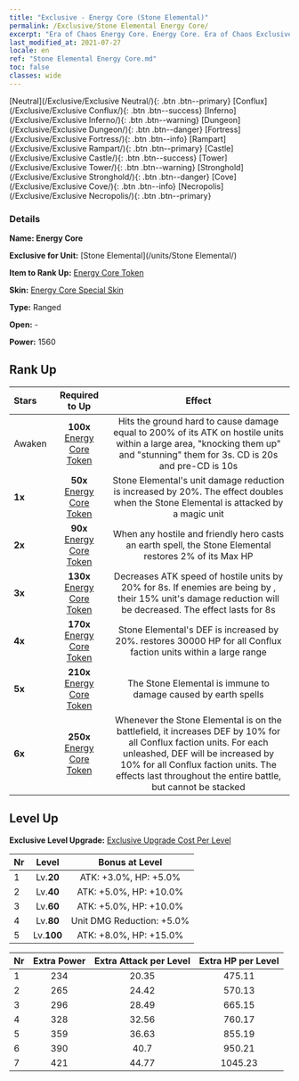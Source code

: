 ```yaml
---
title: "Exclusive - Energy Core (Stone Elemental)"
permalink: /Exclusive/Stone Elemental Energy Core/
excerpt: "Era of Chaos Energy Core. Energy Core. Era of Chaos Exclusive Energy Core. Stone Elemental Exclusive."
last_modified_at: 2021-07-27
locale: en
ref: "Stone Elemental Energy Core.md"
toc: false
classes: wide
---
```

 [Neutral](/Exclusive/Exclusive Neutral/){: .btn .btn--primary} [Conflux](/Exclusive/Exclusive Conflux/){: .btn .btn--success} [Inferno](/Exclusive/Exclusive Inferno/){: .btn .btn--warning} [Dungeon](/Exclusive/Exclusive Dungeon/){: .btn .btn--danger} [Fortress](/Exclusive/Exclusive Fortress/){: .btn .btn--info} [Rampart](/Exclusive/Exclusive Rampart/){: .btn .btn--primary} [Castle](/Exclusive/Exclusive Castle/){: .btn .btn--success} [Tower](/Exclusive/Exclusive Tower/){: .btn .btn--warning} [Stronghold](/Exclusive/Exclusive Stronghold/){: .btn .btn--danger} [Cove](/Exclusive/Exclusive Cove/){: .btn .btn--info} [Necropolis](/Exclusive/Exclusive Necropolis/){: .btn .btn--primary} 

### Details
 **Name: Energy Core** 

 **Exclusive for Unit:** [Stone Elemental](/units/Stone Elemental/) 

 **Item to Rank Up:** [Energy Core Token](/Items/con_999/)

 **Skin:** [Energy Core Special Skin](/Items/con_667/)

 **Type:** Ranged

 **Open:** -

 **Power:** 1560

## Rank Up

  |     Stars    |  Required to Up | Effect |
  |:-------------|:---------------:|:---------------:|
  |  Awaken  | **100x** [Energy Core Token](/Items/con_999/) | <Rock Strike> Hits the ground hard to cause damage equal to 200% of its ATK on hostile units within a large area, \"knocking them up\" and \"stunning\" them for 3s. CD is 20s and pre-CD is 10s |
  | **1x** <i class="fas fa-star"/> | **50x** [Energy Core Token](/Items/con_999/) | Stone Elemental's unit damage reduction is increased by 20%. The effect doubles when the Stone Elemental is attacked by a magic unit |
  | **2x** <i class="fas fa-star"/> | **90x** [Energy Core Token](/Items/con_999/) | <Clay> When any hostile and friendly hero casts an earth spell, the Stone Elemental restores 2% of its Max HP |
  | **3x** <i class="fas fa-star"/> | **130x** [Energy Core Token](/Items/con_999/) | <Rock Strike> Decreases ATK speed of hostile units by 20% for 8s. If enemies are being <burned> by <Fire Trio>, their 15% unit's damage reduction will be decreased. The effect lasts for 8s |
  | **4x** <i class="fas fa-star"/> | **170x** [Energy Core Token](/Items/con_999/) | Stone Elemental's DEF is increased by 20%. <Clay> restores 30000 HP for all Conflux faction units within a large range |
  | **5x** <i class="fas fa-star"/> | **210x** [Energy Core Token](/Items/con_999/) | The Stone Elemental is immune to damage caused by earth spells |
  | **6x** <i class="fas fa-star"/> | **250x** [Energy Core Token](/Items/con_999/) | <Elemental Resonance> Whenever the Stone Elemental is on the battlefield, it increases DEF by 10% for all Conflux faction units. For each <Rock Strike> unleashed, DEF will be increased by 10% for all Conflux faction units. The effects last throughout the entire battle, but cannot be stacked |


## Level Up
 **Exclusive Level Upgrade:** [Exclusive Upgrade Cost Per Level](/Exclusive/ExclusiveUpgradeCostPerLevel/)

  |  Nr  |   Level  | Bonus at Level |
  |:-----|:--------:|:--------------:|
  | 1 | Lv.**20** | ATK: +3.0%, HP: +5.0% |
  | 2 | Lv.**40** | ATK: +5.0%, HP: +10.0% |
  | 3 | Lv.**60** | ATK: +5.0%, HP: +10.0% |
  | 4 | Lv.**80** | Unit DMG Reduction: +5.0% |
  | 5 | Lv.**100** | ATK: +8.0%, HP: +15.0% |


  |  Nr  |  Extra Power | Extra Attack per Level | Extra HP per Level |
  |:-----|:--------:|:--------:|:--------:|
  | 1 | 234 | 20.35 | 475.11 |
  | 2 | 265 | 24.42 | 570.13 |
  | 3 | 296 | 28.49 | 665.15 |
  | 4 | 328 | 32.56 | 760.17 |
  | 5 | 359 | 36.63 | 855.19 |
  | 6 | 390 | 40.7 | 950.21 |
  | 7 | 421 | 44.77 | 1045.23 |


